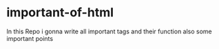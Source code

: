 # important-of-html
In this Repo i gonna write all important tags and their function also some important points 
